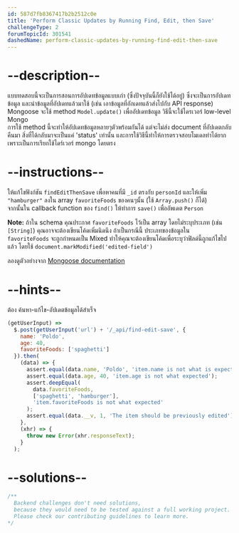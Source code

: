 ```yaml
---
id: 587d7fb8367417b2b2512c0e
title: 'Perform Classic Updates by Running Find, Edit, then Save'
challengeType: 2
forumTopicId: 301541
dashedName: perform-classic-updates-by-running-find-edit-then-save
---
```


# --description--

แบบทดสอบนี้จะเป็นการสอนการอัปเดทข้อมูลแบบเก่า (ซึ่งปัจจุบันนี้ก็ยังใช้ได้อยู่) ซึ่งจะเป็นการอัปเดทข้อมูล และนำข้อมูลที่อัปเดทแล้วมาใช้ (เช่น เอาข้อมูลที่อักเดทแล้วส่งไปกับ API response) 
Mongoose จะใช้ method `Model.update()` เพื่ออัปเดทข้อมูล วิธีนี้จะใช้ไดรเวอร์ low-level Mongo  
การใช้ method นี้จะทำให้อัปเดทข้อมูลหลายๆตัวพร้อมกันได้ แต่จะไม่ส่ง document ที่อัปเดตกลับคืนมา สิ่งที่ได้กลับมาจะเป็นแค่ 'status' เท่านั้น 
และการใช้วิธีนี้ทำให้การตรวจสอบโมเดลทำได้ยาก เพราะเป็นการเรียกใช้ไดร์เวอร์ mongo โดยตรง

# --instructions--

ให้แก้ไขฟังก์ชัน `findEditThenSave` เพื่อหาคนที่มี `_id` ตรงกับ `personId` 
และให้เพิ่ม `"hamburger"` ลงใน array `favoriteFoods` ของคนๆนั้น (ใช้ `Array.push()` ก็ได้)  
จากนั้นใน callback function ของ `find()` ให้ทำการ `save()` เพื่ออัพเดต `Person`

**Note:** ถ้าใน schema คุณประกาศ `favoriteFoods` ไว้เป็น array โดยไม่ระบุประเภท (เช่น `[String]`) คุณอาจจะต้องเขียนโค้ดเพิ่มนิดนึง
ถ้าเป็นกรณีนี้ ประเภทของข้อมูลใน `favoriteFoods` จะถูกกำหนดเป็น Mixed ทำให้คุณจะต้องเขียนโค้ดเพื่อระบุว่าฟิลด์นี้ถูกแก้ไขไปแล้ว โดยใช้ `document.markModified('edited-field')` 

ลองดูตัวอย่างจาก [Mongoose documentation](https://mongoosejs.com/docs/schematypes.html#Mixed)

# --hints--

ต้อง ค้นหา-แก้ไข-อัปเดตข้อมูลได้สำเร็จ

```js
(getUserInput) =>
  $.post(getUserInput('url') + '/_api/find-edit-save', {
    name: 'Poldo',
    age: 40,
    favoriteFoods: ['spaghetti']
  }).then(
    (data) => {
      assert.equal(data.name, 'Poldo', 'item.name is not what is expected');
      assert.equal(data.age, 40, 'item.age is not what expected');
      assert.deepEqual(
        data.favoriteFoods,
        ['spaghetti', 'hamburger'],
        'item.favoriteFoods is not what expected'
      );
      assert.equal(data.__v, 1, 'The item should be previously edited');
    },
    (xhr) => {
      throw new Error(xhr.responseText);
    }
  );
```

# --solutions--

```js
/**
  Backend challenges don't need solutions, 
  because they would need to be tested against a full working project. 
  Please check our contributing guidelines to learn more.
*/
```
